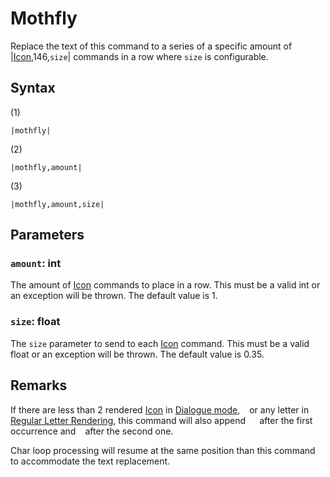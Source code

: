 # Mothfly

Replace the text of this command to a series of a specific amount of |[Icon](Icon.md),146,`size`\| commands in a row where `size` is configurable.

## Syntax

(1)

````
|mothfly|
````

(2)

````
|mothfly,amount|
````

(3)

````
|mothfly,amount,size|
````

## Parameters

### `amount`: int

The amount of [Icon](Icon.md) commands to place in a row. This must be a valid int or an exception will be thrown. The default value is 1.

### `size`: float

The `size` parameter to send to each [Icon](Icon.md) command. This must be a valid float or an exception will be thrown. The default value is 0.35.

## Remarks

If there are less than 2 rendered [Icon](Icon.md) in [Dialogue mode](../../Dialogue%20mode.md), ` ` or any letter in [Regular Letter Rendering](../../Letter%20Rendering%20Methods/Regular%20Letter%20Rendering.md), this command will also append `  ` after the first occurrence and ` ` after the second one.

Char loop processing will resume at the same position than this command to accommodate the text replacement.
